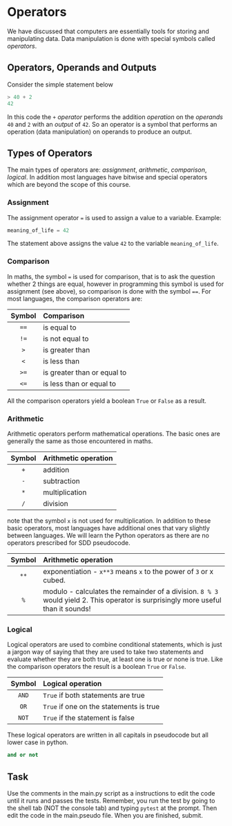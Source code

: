 # Operators
We have discussed that computers are essentially tools for storing and manipulating data. Data manipulation is done with special symbols called *operators*.

## Operators, Operands and Outputs
Consider the simple statement below
```python
> 40 + 2
42
```
In this code the `+` *operator* performs the addition *operation* on the *operands* `40` and `2` with an *output* of `42`. So an operator is a symbol that performs an operation (data manipulation) on operands to produce an output.

## Types of Operators

The main types of operators are: *assignment*, *arithmetic*, *comparison*, *logical*. In addition most languages have bitwise and special operators which are beyond the scope of this course.

### Assignment
The assignment operator `=` is used to assign a value to a variable. Example:
```python
meaning_of_life = 42
```
The statement above assigns the value `42` to the variable `meaning_of_life`.

### Comparison
In maths, the symbol `=` is used for comparison, that is to ask the question whether 2 things are equal, however in programming this symbol is used for assignment (see above), so comparison is done with the symbol `==`. For most languages, the comparison operators are:

Symbol | Comparison
:---:|:---
`==`| is equal to
`!=`| is not equal to
`>`| is greater than
`<`| is less than
`>=`| is greater than or equal to
`<=`| is less than or equal to

All the comparison operators yield a boolean `True` or `False` as a result.

### Arithmetic
Arithmetic operators perform mathematical operations. The basic ones are generally the same as those encountered in maths.

Symbol | Arithmetic operation
:---: | :---
`+` | addition
`-` | subtraction
`*` | multiplication
`/` | division

note that the symbol `x` is not used for multiplication. In addition to these basic operators, most languages have additional ones that vary slightly between languages. We will learn the Python operators as there are no operators prescribed for SDD pseudocode.

Symbol | Arithmetic operation
:---: | :---
`**` | exponentiation - `x**3` means `x` to the power of `3` or x cubed.
`%` | modulo - calculates the remainder of a division. `8 % 3` would yield 2. This operator is surprisingly more useful than it sounds!

### Logical
Logical operators are used to combine conditional statements, which is just a jargon way of saying that they are used to take two statements and evaluate whether they are both true, at least one is true or none is true. Like the comparison operators the result is a boolean `True` or `False`.

Symbol | Logical operation
:---: | :---
`AND` | `True` if both statements are true
`OR` | `True` if one on the statements is true
`NOT` | `True` if the statement is false

These logical operators are written in all capitals in pseudocode but all lower case in python.
```python
and or not
```

## Task

Use the comments in the main.py script as a instructions to edit the code until it runs and passes the tests. Remember, you run the test by going to the shell tab (NOT the console tab) and typing `pytest` at the prompt. Then edit the code in the main.pseudo file. When you are finished, submit.

